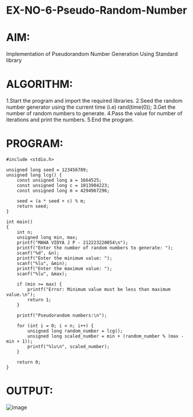 # EX-NO-6-Pseudo-Random-Number

# AIM: 

Implementation of Pseudorandom Number Generation Using Standard library

# ALGORITHM:
   1.Start the program and import the required libraries.
2.Seed the random number generator using the current time (i.e) rand(time(0));
3.Get the number of random numbers to generate.
4.Pass the value for number of iterations and print the numbers.
5.End the program.

# PROGRAM:
```
#include <stdio.h>

unsigned long seed = 123456789; 
unsigned long lcg() {
    const unsigned long a = 1664525; 
    const unsigned long c = 1013904223; 
    const unsigned long m = 4294967296; 

    seed = (a * seed + c) % m; 
    return seed; 
}

int main()
{
    int n; 
    unsigned long min, max;
    printf("MAHA VIDYA J P - 212223220054\n"); 
    printf("Enter the number of random numbers to generate: ");
    scanf("%d", &n);
    printf("Enter the minimum value: ");
    scanf("%lu", &min);
    printf("Enter the maximum value: ");
    scanf("%lu", &max);

    if (min >= max) {
        printf("Error: Minimum value must be less than maximum value.\n");
        return 1;
    }

    printf("Pseudorandom numbers:\n");
    
    for (int i = 0; i < n; i++) {
        unsigned long random_number = lcg(); 
        unsigned long scaled_number = min + (random_number % (max - min + 1));
        printf("%lu\n", scaled_number);
    }
    
    return 0;
}
```
# OUTPUT:

![image](https://github.com/user-attachments/assets/66c33743-6659-4e1c-9b84-7f0c0d1d1523)

